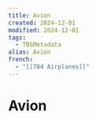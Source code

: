 ```yaml
---
title: Avion
created: 2024-12-01
modified: 2024-12-01
tags:
  - TBSMetadata
alias: Avion
french:
  - "[[784 Airplanes]]"
---
```

# Avion
